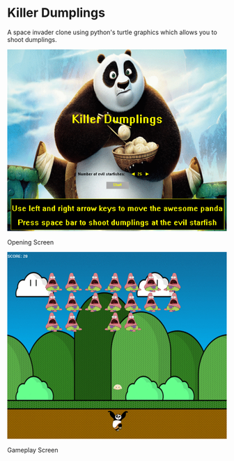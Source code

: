 # Killer Dumplings

A space invader clone using python's turtle graphics which allows you to shoot dumplings.

![Opening Screen](killerDumplingsOpening.png)

Opening Screen

![Gameplay Screen](killerDumplingsGameplay.png)

Gameplay Screen
